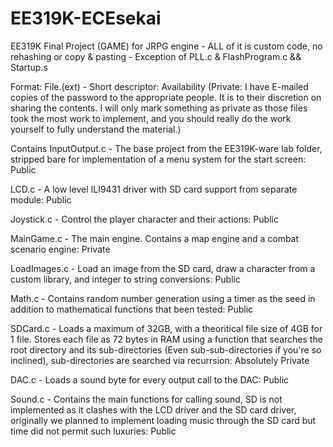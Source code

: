 # EE319K-ECEsekai
EE319K Final Project (GAME) for JRPG engine - ALL of it is custom code, no rehashing or copy &amp; pasting - Exception of PLL.c & FlashProgram.c && Startup.s

Format:
File.(ext) - Short descriptor: Availability (Private: I have E-mailed copies of the password to the appropriate people. It is to their discretion on sharing the contents. I will only mark something as private as those files took the most work to implement, and you should really do the work yourself to fully understand the material.)

Contains
InputOutput.c - The base project from the EE319K-ware lab folder, stripped bare for implementation of a menu system for the start screen: Public

LCD.c - A low level ILI9431 driver with SD card support from separate module: Public

Joystick.c - Control the player character and their actions: Public

MainGame.c - The main engine. Contains a map engine and a combat scenario engine: Private

LoadImages.c - Load an image from the SD card, draw a character from a custom library, and integer to string conversions: Public

Math.c - Contains random number generation using a timer as the seed in addition to mathematical functions that been tested: Public

SDCard.c - Loads a maximum of 32GB, with a theoritical file size of 4GB for 1 file. Stores each file as 72 bytes in RAM using a function that searches the root directory and its sub-directories (Even sub-sub-directories if you're so inclined), sub-directories are searched via recurrsion: Absolutely Private

DAC.c - Loads a sound byte for every output call to the DAC: Public

Sound.c - Contains the main functions for calling sound, SD is not implemented as it clashes with the LCD driver and the SD card driver, originally we planned to implement loading music through the SD card but time did not permit such luxuries: Public
